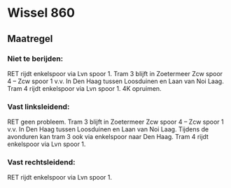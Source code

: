 # Wissel 860
## Maatregel
### Niet te berijden:
RET rijdt enkelspoor via Lvn spoor 1.
Tram 3 blijft in Zoetermeer Zcw spoor 4 – Zcw spoor 1 v.v.
In Den Haag tussen Loosduinen en Laan van Noi Laag.
Tram 4 rijdt enkelspoor via Lvn spoor 1.
4K opruimen.
### Vast linksleidend:
RET geen probleem.
Tram 3 blijft in Zoetermeer Zcw spoor 4 – Zcw spoor 1 v.v.
In Den Haag tussen Loosduinen en Laan van Noi Laag.
Tijdens de avonduren kan tram 3 ook via enkelspoor naar Den Haag.
Tram 4 rijdt enkelspoor via Lvn spoor 1.
### Vast rechtsleidend:
RET rijdt enkelspoor via Lvn spoor 1.
